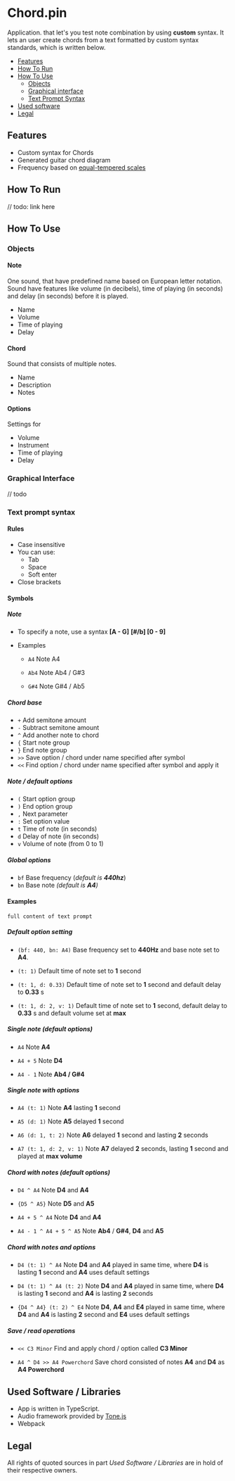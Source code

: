 # Chord.pin

Application. that let's you test note combination by using **custom** syntax. It lets an user create chords from a text formatted by custom syntax standards, which is written below. 

- [Features](#features)
- [How To Run](#how-to-run)
- [How To Use](#how-to-use)
  - [Objects](#objects)
  - [Graphical interface](#graphical-interface)
  - [Text Prompt Syntax](#text-prompt-syntax)
- [Used software](#used-software--libraries)
- [Legal](#legal)

## Features

- Custom syntax for Chords
- Generated guitar chord diagram
- Frequency based on [equal-tempered scales](https://pages.mtu.edu/~suits/notefreqs.html)

## How To Run
// todo: link here

## How To Use

### Objects

#### Note

One sound, that have predefined name based on European letter notation. Sound have features like volume (in decibels), time of playing (in seconds) and delay (in seconds) before it is played.

* Name
* Volume
* Time of playing
* Delay

#### Chord

Sound that consists of multiple notes. 

* Name
* Description
* Notes

#### Options

Settings for 

* Volume 
* Instrument
* Time of playing
* Delay

### Graphical Interface

// todo

### Text prompt syntax

#### Rules

* Case insensitive
* You can use:
  * Tab
  * Space
  * Soft enter
* Close brackets

#### Symbols

##### Note

* To specify a note, use a syntax **[A - G]** **[#/b] [0 - 9]**

* Examples 
  
  * `A4` 
    Note A4

  * `Ab4` 
    Note Ab4 / G#3

  * `G#4` 
    Note G#4 / Ab5 

  
##### Chord base

* `+` Add semitone amount
* `-` Subtract semitone amount
* `^` Add another note to chord
* `{` Start note group
* `}` End note group
* `>>` Save option / chord under name specified after symbol
* `<<` Find option / chord under name specified after symbol and apply it

##### Note / default options

* `(` Start option group
* `)` End option group
* `,` Next parameter
* `:` Set option value
* `t` Time of note (in seconds)
* `d` Delay of note (in seconds)
* `v` Volume of note (from 0 to 1)

#####  Global options

* `bf` Base frequency (*default is **440hz***)
* `bn` Base note *(default is **A4**)*


#### Examples

`full content of text prompt`

##### Default option setting

* `(bf: 440, bn: A4)`
  Base frequency set to **440Hz** and base note set to **A4**.

* `(t: 1)`
  Default time of note set to **1** second

* `(t: 1, d: 0.33)`
  Default time of note set to **1** second and default delay to **0.33** s

* `(t: 1, d: 2, v: 1)`
  Default time of note set to **1** second, default delay to **0.33** s and default volume set at **max**

##### Single note (default options)

* `A4` 
  Note **A4**

* `A4 + 5` 
  Note **D4**

* `A4 - 1` 
  Note **Ab4 / G#4**
 

##### Single note with options

* `A4 (t: 1)` 
  Note **A4** lasting **1** second

* `A5 (d: 1)` 
  Note **A5** delayed **1** second

* `A6 (d: 1, t: 2)` 
  Note **A6** delayed **1** second and lasting **2** seconds

* `A7 (t: 1, d: 2, v: 1)` 
  Note **A7** delayed **2** seconds, lasting **1** second and played at **max volume**

  

##### Chord with notes (default options)

* `D4 ^ A4` 
  Note **D4** and **A4**

* `{D5 ^ A5}` 
  Note **D5** and **A5**

* `A4 + 5 ^ A4` 
  Note **D4** and **A4**

* `A4 - 1 ^ A4 + 5 ^ A5` 
  Note **Ab4** / **G#4**, **D4** and **A5**
 

##### Chord with notes and options

* `D4 (t: 1) ^ A4` 
  Note **D4** and **A4** played in same time, where **D4** is lasting **1** second and **A4** uses default settings

* `D4 (t: 1) ^ A4 (t: 2)` 
  Note **D4** and **A4** played in same time, where **D4** is lasting **1** second and **A4** is lasting **2** seconds

* `{D4 ^ A4} (t: 2) ^ E4` 
  Note **D4**, **A4** and **E4** played in same time, where **D4** and **A4** is lasting **2** second and **E4** uses default settings



##### Save / read operations

* `<< C3 Minor`
  Find and apply chord / option called **C3 Minor**

* `A4 ^ D4 >> A4 Powerchord` 
  Save chord consisted of notes **A4** and **D4** as **A4 Powerchord**


## Used Software / Libraries

* App is written in TypeScript. 
* Audio framework provided by [Tone.js](https://tonejs.github.io/)
* Webpack


## Legal

All rights of quoted sources in part *Used Software / Libraries* are in hold of their respective owners.

